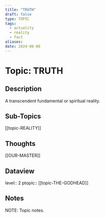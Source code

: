 ```yaml
---
title: "TRUTH"
draft: false
type: TOPIC
tags:
  - actuality
  - reality
  - fact
aliases: 
date: 2024-06-06
---
```

# Topic: TRUTH
## Description
A transcendent fundamental or spiritual reality.

## Sub-Topics
[[topic-REALITY]]


## Thoughts
[[OUR-MASTER]]

## Dataview
level:: 2
ptopic:: [[topic-THE-GODHEAD]]

## Notes
NOTE: Topic notes.